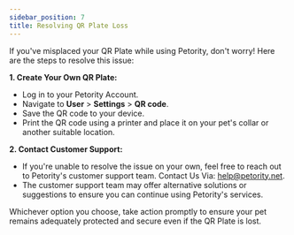 ```yaml
---
sidebar_position: 7
title: Resolving QR Plate Loss
---
```


If you've misplaced your QR Plate while using Petority, don't worry! Here are the steps to resolve this issue:

**1. Create Your Own QR Plate:**
   - Log in to your Petority Account.
   - Navigate to **User** > **Settings** > **QR code**.
   - Save the QR code to your device.
   - Print the QR code using a printer and place it on your pet's collar or another suitable location.

**2. Contact Customer Support:**
   - If you're unable to resolve the issue on your own, feel free to reach out to Petority's customer support team. Contact Us Via: help@petority.net.
   - The customer support team may offer alternative solutions or suggestions to ensure you can continue using Petority's services.

Whichever option you choose, take action promptly to ensure your pet remains adequately protected and secure even if the QR Plate is lost.